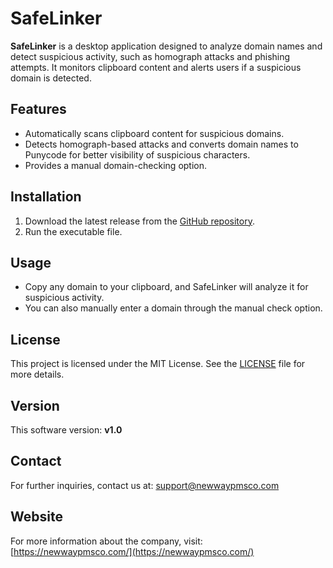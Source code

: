 # SafeLinker

**SafeLinker** is a desktop application designed to analyze domain names and detect suspicious activity, such as homograph attacks and phishing attempts. It monitors clipboard content and alerts users if a suspicious domain is detected.

## Features
- Automatically scans clipboard content for suspicious domains.
- Detects homograph-based attacks and converts domain names to Punycode for better visibility of suspicious characters.
- Provides a manual domain-checking option.

## Installation

1. Download the latest release from the [GitHub repository](https://github.com/shahriarsss/SafeLinker).
2. Run the executable file.

## Usage

- Copy any domain to your clipboard, and SafeLinker will analyze it for suspicious activity.
- You can also manually enter a domain through the manual check option.

## License

This project is licensed under the MIT License. See the [LICENSE](LICENSE) file for more details.

## Version
This software version: **v1.0**

## Contact

For further inquiries, contact us at: [support@newwaypmsco.com](mailto:support@newwaypmsco.com)

## Website

For more information about the company, visit: [https://newwaypmsco.com/](https://newwaypmsco.com/)
